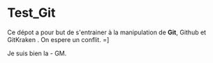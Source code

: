 ﻿# Test_Git
Ce dépot a pour but de s'entrainer à la manipulation de **Git**, Github et GitKraken
. On espere un conflit. =]

Je suis bien la - GM.